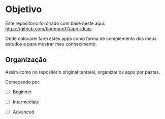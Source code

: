 # Objetivo

 Este repositório foi criado com base neste aqui: https://github.com/florinpop17/app-ideas

Onde colocarei farei estes apps como forma de complemento dos meus estudos e para mostrar meu conhecimento.

## Organização
Assim como no repositório original tentarei, organizar os apps por pastas.

Começando por:
- [ ] Beginner
- [ ] Intermediate
- [ ] Advanced


